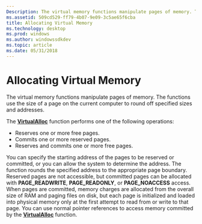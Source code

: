```yaml
---
Description: The virtual memory functions manipulate pages of memory. The functions use the size of a page on the current computer to round off specified sizes and addresses.
ms.assetid: 509cd529-ff79-4b07-9e09-3c5ae65f6cba
title: Allocating Virtual Memory
ms.technology: desktop
ms.prod: windows
ms.author: windowssdkdev
ms.topic: article
ms.date: 05/31/2018
---
```


# Allocating Virtual Memory

The virtual memory functions manipulate pages of memory. The functions use the size of a page on the current computer to round off specified sizes and addresses.

The [**VirtualAlloc**](https://www.bing.com/search?q=**VirtualAlloc**) function performs one of the following operations:

-   Reserves one or more free pages.
-   Commits one or more reserved pages.
-   Reserves and commits one or more free pages.

You can specify the starting address of the pages to be reserved or committed, or you can allow the system to determine the address. The function rounds the specified address to the appropriate page boundary. Reserved pages are not accessible, but committed pages can be allocated with **PAGE\_READWRITE**, **PAGE\_READONLY**, or **PAGE\_NOACCESS** access. When pages are committed, memory charges are allocated from the overall size of RAM and paging files on disk, but each page is initialized and loaded into physical memory only at the first attempt to read from or write to that page. You can use normal pointer references to access memory committed by the [**VirtualAlloc**](https://www.bing.com/search?q=**VirtualAlloc**) function.

 

 



